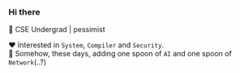 ### Hi there

👋 CSE Undergrad | pessimist 

❤️ Interested in `System`, `Compiler` and `Security`.                         
🥄 Somehow, these days, adding one spoon of `AI` and one spoon of `Network`(..?)
